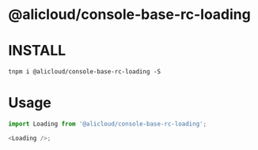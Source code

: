 @alicloud/console-base-rc-loading
===

# INSTALL

```
tnpm i @alicloud/console-base-rc-loading -S
```

# Usage

```typescript jsx
import Loading from '@alicloud/console-base-rc-loading';

<Loading />;
```
